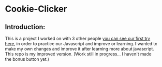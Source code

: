 # Cookie-Clicker
## Introduction:
This is a project I worked on with 3 other people [you can see our first try here](https://github.com/seninet/JavaScript-Cookie-Clicker), in order to practice our Javascript and improve or learning. I wanted to make my own changes and improve it after learning more about javascript. This repo is my improved version. 
(Work still in progress... I haven't made the bonus button yet.)